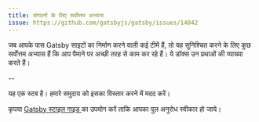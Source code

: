 ```yaml
---
title: संगठनों के लिए सर्वोत्तम अभ्यास
issue: https://github.com/gatsbyjs/gatsby/issues/14042
---
```


जब आपके पास Gatsby साइटों का निर्माण करने वाली कई टीमें हैं, तो यह सुनिश्चित करने के लिए कुछ सर्वोत्तम अभ्यास हैं कि आप पैमाने पर अच्छी तरह से काम कर रहे हैं। ये डॉक्स उन प्रथाओं की व्याख्या करते हैं।

<GuideList slug={props.slug} />

--

यह एक स्टब है। हमारे समुदाय को इसका विस्तार करने में मदद करें।

कृपया [Gatsby स्टाइल गाइड ](/contributing/gatsby-style-guide/) का उपयोग करें ताकि आपका पुल अनुरोध स्वीकार हो जाये।
